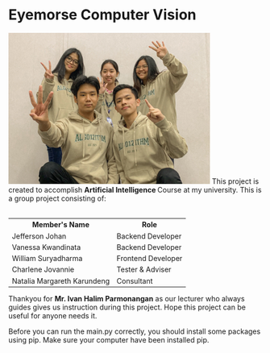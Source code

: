 # Eyemorse Computer Vision

<img src= "ipk5foto.jpg" width="400">
This project is created to accomplish <b> Artificial Intelligence </b> Course at my university. This is a group project consisting of:
<br><br>

<table>
   <tr>
     <th> Member's Name </th>
     <th> Role </th>
   </tr>
  <tr>
     <td> Jefferson Johan </td>
     <td> Backend Developer </td>
   </tr>
  <tr>
     <td> Vanessa Kwandinata </td>
     <td> Backend Developer </td>
   </tr>
  <tr>
     <td> William Suryadharma </td>
     <td> Frontend Developer </td>
   </tr>
  <tr>
     <td> Charlene Jovannie </td>
     <td> Tester & Adviser </td>
   </tr>
  <tr>
     <td> Natalia Margareth Karundeng </td>
     <td> Consultant </td>
   </tr>
</table>

Thankyou for <b>Mr. Ivan Halim Parmonangan</b> as our lecturer who always guides gives us instruction during this project. Hope this project can be useful for anyone needs it.

Before you can run the main.py correctly, you should install some packages using pip. Make sure your computer have been installed pip. 

